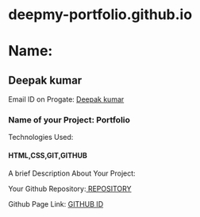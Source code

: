 # deepmy-portfolio.github.io

<h1>Name:</h1> <h2>Deepak kumar</h2>

Email ID on Progate: <a href="https://mail.google.com/mail/u/0/dk271560@gmail.com">Deepak kumar</a>

 <h3>Name of your Project: Portfolio</h3>

Technologies Used:<h4>HTML,CSS,GIT,GITHUB</h4>

A brief Description About Your Project:

Your Github Repository:<a href="https://deepak143341.github.io/deepmy-portfolio.github.io/"> REPOSITORY</a>

Github Page Link: <a href="https://github.com/Deepak143341/"> GITHUB ID</a>
